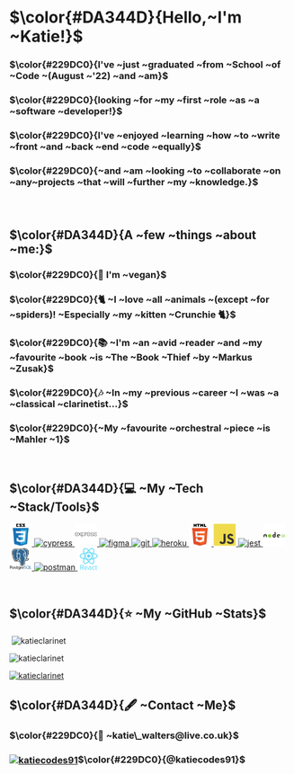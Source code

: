 
<h1>$\color{#DA344D}{Hello,~I'm ~Katie!}$</h1>
<h3>$\color{#229DC0}{I've ~just ~graduated ~from ~School ~of ~Code ~(August ~'22) ~and ~am}$<h3>
<h3>$\color{#229DC0}{looking ~for ~my ~first ~role ~as ~a ~software ~developer!}$</h3>
<h3>$\color{#229DC0}{I've ~enjoyed ~learning ~how ~to ~write ~front ~and ~back ~end ~code ~equally}$<h3>
<h3>$\color{#229DC0}{~and ~am ~looking ~to ~collaborate ~on ~any~projects ~that ~will ~further ~my ~knowledge.}$<h3>
<br>
<h2>$\color{#DA344D}{A ~few ~things ~about ~me:}$</h2>
<h3>$\color{#229DC0}{🌱 I'm ~vegan}$</h3>
<h3>$\color{#229DC0}{🐈 ~I ~love ~all ~animals ~(except ~for ~spiders)! ~Especially ~my ~kitten ~Crunchie 🐈}$</h3>
<h3>$\color{#229DC0}{📚 ~I'm ~an ~avid ~reader ~and ~my ~favourite ~book ~is ~The ~Book ~Thief ~by ~Markus ~Zusak}$</h3>
<h3>$\color{#229DC0}{🎶 ~In ~my ~previous ~career ~I ~was ~a ~classical ~clarinetist...}$</h3>
<h3>$\color{#229DC0}{~My ~favourite ~orchestral ~piece ~is ~Mahler ~1}$</h3>
<br>
<h2>$\color{#DA344D}{💻 ~My ~Tech ~Stack/Tools}$</h2>
<p align="left"> <a href="https://www.w3schools.com/css/" target="_blank" rel="noreferrer"> <img src="https://raw.githubusercontent.com/devicons/devicon/master/icons/css3/css3-original-wordmark.svg" alt="css3" width="40" height="40"/> </a> <a href="https://www.cypress.io" target="_blank" rel="noreferrer"> <img src="https://raw.githubusercontent.com/simple-icons/simple-icons/6e46ec1fc23b60c8fd0d2f2ff46db82e16dbd75f/icons/cypress.svg" alt="cypress" width="40" height="40"/> </a> <a href="https://expressjs.com" target="_blank" rel="noreferrer"> <img src="https://raw.githubusercontent.com/devicons/devicon/master/icons/express/express-original-wordmark.svg" alt="express" width="40" height="40"/> </a> <a href="https://www.figma.com/" target="_blank" rel="noreferrer"> <img src="https://www.vectorlogo.zone/logos/figma/figma-icon.svg" alt="figma" width="40" height="40"/> </a> <a href="https://git-scm.com/" target="_blank" rel="noreferrer"> <img src="https://www.vectorlogo.zone/logos/git-scm/git-scm-icon.svg" alt="git" width="40" height="40"/> </a> <a href="https://heroku.com" target="_blank" rel="noreferrer"> <img src="https://www.vectorlogo.zone/logos/heroku/heroku-icon.svg" alt="heroku" width="40" height="40"/> </a> <a href="https://www.w3.org/html/" target="_blank" rel="noreferrer"> <img src="https://raw.githubusercontent.com/devicons/devicon/master/icons/html5/html5-original-wordmark.svg" alt="html5" width="40" height="40"/> </a> <a href="https://developer.mozilla.org/en-US/docs/Web/JavaScript" target="_blank" rel="noreferrer"> <img src="https://raw.githubusercontent.com/devicons/devicon/master/icons/javascript/javascript-original.svg" alt="javascript" width="40" height="40"/> </a> <a href="https://jestjs.io" target="_blank" rel="noreferrer"> <img src="https://www.vectorlogo.zone/logos/jestjsio/jestjsio-icon.svg" alt="jest" width="40" height="40"/> </a> <a href="https://nodejs.org" target="_blank" rel="noreferrer"> <img src="https://raw.githubusercontent.com/devicons/devicon/master/icons/nodejs/nodejs-original-wordmark.svg" alt="nodejs" width="40" height="40"/> </a> <a href="https://www.postgresql.org" target="_blank" rel="noreferrer"> <img src="https://raw.githubusercontent.com/devicons/devicon/master/icons/postgresql/postgresql-original-wordmark.svg" alt="postgresql" width="40" height="40"/> </a> <a href="https://postman.com" target="_blank" rel="noreferrer"> <img src="https://www.vectorlogo.zone/logos/getpostman/getpostman-icon.svg" alt="postman" width="40" height="40"/> </a> <a href="https://reactjs.org/" target="_blank" rel="noreferrer"> <img src="https://raw.githubusercontent.com/devicons/devicon/master/icons/react/react-original-wordmark.svg" alt="react" width="40" height="40"/> </a> </p>
<br>
<h2>$\color{#DA344D}{⭐ ~My ~GitHub ~Stats}$</h2>
<p>&nbsp;<img align="center" src="https://github-readme-stats.vercel.app/api?username=katieclarinet&show_icons=true&locale=en" alt="katieclarinet" /></p>

<p align="left"> <img src="https://komarev.com/ghpvc/?username=katieclarinet&label=Profile%20views&color=0e75b6&style=flat" alt="katieclarinet" /> </p>

<p align="left"> <a href="https://github.com/ryo-ma/github-profile-trophy"><img src="https://github-profile-trophy.vercel.app/?username=katieclarinet" alt="katieclarinet" /></a> </p>
<h2>$\color{#DA344D}{🖋️ ~Contact ~Me}$</h2>
<h3>$\color{#229DC0}{📧 ~katie\_walters@live.co.uk}$</h3>
<h3>
<a href="https://twitter.com/katiecodes91" target="blank"><img align="center" src="https://raw.githubusercontent.com/rahuldkjain/github-profile-readme-generator/master/src/images/icons/Social/twitter.svg" alt="katiecodes91" height="30" width="40" /></a>$\color{#229DC0}{@katiecodes91}$
</h3>

